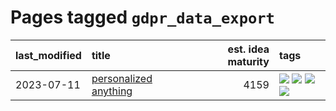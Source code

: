 # Pages tagged `gdpr_data_export`

|last_modified|title|est. idea maturity|tags
|:---|:---|---:|:---|
|2023-07-11|[personalized anything](../personalized_anything.md)|4159|[![](https://img.shields.io/badge/tag-gdpr_data_export-d47f6f)](../tags/gdpr_data_export.md) [![](https://img.shields.io/badge/tag-llm-4072a1)](../tags/llm.md) [![](https://img.shields.io/badge/tag-personalization-913db)](../tags/personalization.md) [![](https://img.shields.io/badge/tag-productivity-193ec4)](../tags/productivity.md)|